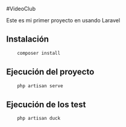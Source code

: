 #VideoClub

Este es mi primer proyecto en usando Laravel


## Instalación
```bash
	composer install
```

## Ejecución del proyecto

```bash 
	php artisan serve
```

## Ejecución de los test

```bash
	php artisan duck
```